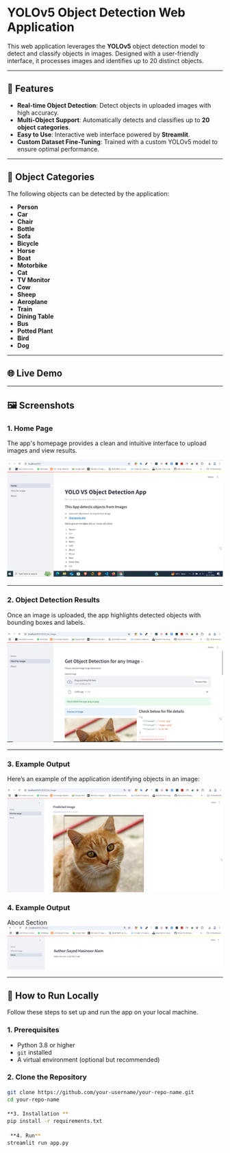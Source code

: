 # YOLOv5 Object Detection Web Application

This web application leverages the **YOLOv5** object detection model to detect and classify objects in images. Designed with a user-friendly interface, it processes images and identifies up to 20 distinct objects.

---

## 🌟 Features

- **Real-time Object Detection**: Detect objects in uploaded images with high accuracy.
- **Multi-Object Support**: Automatically detects and classifies up to **20 object categories**.
- **Easy to Use**: Interactive web interface powered by **Streamlit**.
- **Custom Dataset Fine-Tuning**: Trained with a custom YOLOv5 model to ensure optimal performance.

---

## 🎯 Object Categories

The following objects can be detected by the application:

- **Person**  
- **Car**  
- **Chair**  
- **Bottle**  
- **Sofa**  
- **Bicycle**  
- **Horse**  
- **Boat**  
- **Motorbike**  
- **Cat**  
- **TV Monitor**  
- **Cow**  
- **Sheep**  
- **Aeroplane**  
- **Train**  
- **Dining Table**  
- **Bus**  
- **Potted Plant**  
- **Bird**  
- **Dog**

---

## 🌐 Live Demo

---

## 🖼️ Screenshots

### **1. Home Page**
The app's homepage provides a clean and intuitive interface to upload images and view results.

![Home Page](assets/Capture1.PNG)

---

### **2. Object Detection Results**
Once an image is uploaded, the app highlights detected objects with bounding boxes and labels.

![Detection Results](assets/Capture2.PNG)

---

### **3. Example Output**
Here’s an example of the application identifying  objects in an image:

![Example Output](assets/Capture3.PNG)

### **4. Example Output**
About Section
![About Section](assets/Capture4.PNG)


---

## 🚀 How to Run Locally

Follow these steps to set up and run the app on your local machine.

### **1. Prerequisites**
- Python 3.8 or higher
- `git` installed
- A virtual environment (optional but recommended)

### **2. Clone the Repository**
```bash
git clone https://github.com/your-username/your-repo-name.git
cd your-repo-name

**3. Installation **
pip install -r requirements.txt

 **4. Run**
streamlit run app.py


